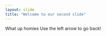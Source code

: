 ```yaml
---
layout: slide
title: "Welcome to our second slide"
---
```

What up homies
Use the left arrow to go back!
